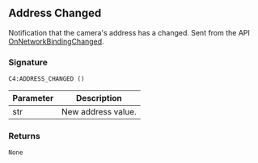 ## Address Changed

Notification that the camera's address has a changed. Sent from the API [OnNetworkBindingChanged][1].


### Signature

`C4:ADDRESS_CHANGED ()`


| Parameter | Description |
| --- | --- |
| str | New address value. |


### Returns

`None`

[1]:	https://control4.github.io/docs-driverworks-api/#onnetworkbindingchanged